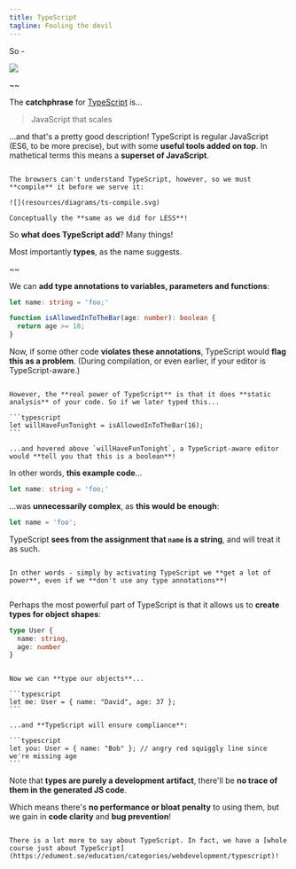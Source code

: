 ```yaml
---
title: TypeScript
tagline: Fooling the devil
---
```


So - 

![](resources/images/typescript.svg)

~~

The **catchphrase** for [TypeScript](https://www.typescriptlang.org/) is...

> JavaScript that scales

...and that's a pretty good description! TypeScript is regular JavaScript (ES6, to be more precise), but with some **useful tools added on top**. In mathetical terms this means a **superset of JavaScript**.

~~~

The browsers can't understand TypeScript, however, so we must **compile** it before we serve it:

![](resources/diagrams/ts-compile.svg)

Conceptually the **same as we did for LESS**!

~~~

So **what does TypeScript add**? Many things!

Most importantly **types**, as the name suggests.

~~

We can **add type annotations to variables, parameters and functions**:

```typescript
let name: string = 'foo;'

function isAllowedInToTheBar(age: number): boolean {
  return age >= 18;
}
```

Now, if some other code **violates these annotations**, TypeScript would **flag this as a problem**. (During compilation, or even earlier, if your editor is TypeScript-aware.)

~~~

However, the **real power of TypeScript** is that it does **static analysis** of your code. So if we later typed this...

```typescript
let willHaveFunTonight = isAllowedInToTheBar(16);
```

...and hovered above `willHaveFunTonight`, a TypeScript-aware editor would **tell you that this is a boolean**!

~~~

In other words, **this example code**...

```typescript
let name: string = 'foo;'
```

...was **unnecessarily complex**, as **this would be enough**:

```typescript
let name = 'foo';
```

TypeScript **sees from the assignment that `name` is a string**, and will treat it as such.

~~~

In other words - simply by activating TypeScript we **get a lot of power**, even if we **don't use any type annotations**!


~~~

Perhaps the most powerful part of TypeScript is that it allows us to **create types for object shapes**:

```typescript
type User {
  name: string,
  age: number
}
```

~~~

Now we can **type our objects**...

```typescript
let me: User = { name: "David", age: 37 };
```

...and **TypeScript will ensure compliance**:

```typescript
let you: User = { name: "Bob" }; // angry red squiggly line since we're missing age
```

~~~

Note that **types are purely a development artifact**, there'll be **no trace of them in the generated JS code**.

Which means there's **no performance or bloat penalty** to using them, but we gain in **code clarity** and **bug prevention**!

~~~

There is a lot more to say about TypeScript. In fact, we have a [whole course just about TypeScript](https://edument.se/education/categories/webdevelopment/typescript)!
